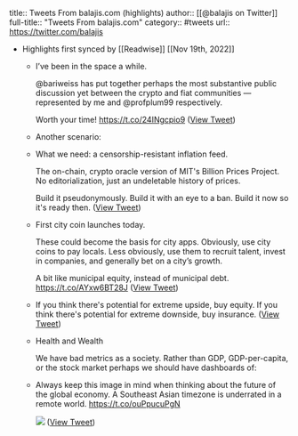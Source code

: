 title:: Tweets From balajis.com (highlights)
author:: [[@balajis on Twitter]]
full-title:: "Tweets From balajis.com"
category:: #tweets
url:: https://twitter.com/balajis

- Highlights first synced by [[Readwise]] [[Nov 19th, 2022]]
	- I’ve been in the space a while.
	  
	  @bariweiss has put together perhaps the most substantive public discussion yet between the crypto and fiat communities — represented by me and @profplum99 respectively.
	  
	  Worth your time!
	  https://t.co/24INgcpio9 ([View Tweet](https://twitter.com/balajis/status/1393245140194500608))
	- Another scenario:
	- What we need: a censorship-resistant inflation feed.
	  
	  The on-chain, crypto oracle version of MIT's Billion Prices Project. No editorialization, just an undeletable history of prices.
	  
	  Build it pseudonymously. Build it with an eye to a ban. Build it now so it's ready then. ([View Tweet](https://twitter.com/balajis/status/1399409524566413312))
	- First city coin launches today.
	  
	  These could become the basis for city apps. Obviously, use city coins to pay locals. Less obviously, use them to recruit talent, invest in companies, and generally bet on a city’s growth.
	  
	  A bit like municipal equity, instead of municipal debt. https://t.co/AYxw6BT28J ([View Tweet](https://twitter.com/balajis/status/1400152123887669250))
	- If you think there's potential for extreme upside, buy equity. If you think there's potential for extreme downside, buy insurance. ([View Tweet](https://twitter.com/balajis/status/1410248212649107463))
	- Health and Wealth
	  
	  We have bad metrics as a society. Rather than GDP, GDP-per-capita, or the stock market perhaps we should have dashboards of:
	- Always keep this image in mind when thinking about the future of the global economy. A Southeast Asian timezone is underrated in a remote world. https://t.co/ouPpucuPgN 
	  
	  ![](https://pbs.twimg.com/media/E5slclOVoAMPCeL.jpg) ([View Tweet](https://twitter.com/balajis/status/1412764513934315526))